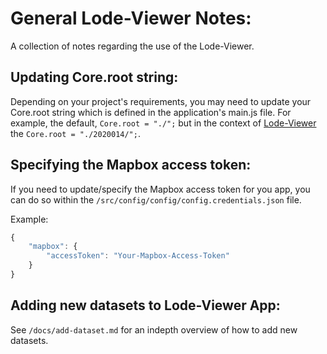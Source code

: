 # General Lode-Viewer Notes:
A collection of notes regarding the use of the Lode-Viewer.

## Updating Core.root string:
Depending on your project's requirements, you may need to update your Core.root string which is defined in the application's main.js file. For example, the default, `Core.root = "./";` but in the context of [Lode-Viewer](https://www150.statcan.gc.ca/n1/pub/71-607-x/71-607-x2020014-eng.htm) the `Core.root = "./2020014/";`.

## Specifying the Mapbox access token:
If you need to update/specify the Mapbox access token for you app, you can do so within the `/src/config/config/config.credentials.json` file. 

Example:
```javascript
{
	"mapbox": {
		"accessToken": "Your-Mapbox-Access-Token"
	}
}
```

## Adding new datasets to Lode-Viewer App: 
See `/docs/add-dataset.md` for an indepth overview of how to add new datasets.
